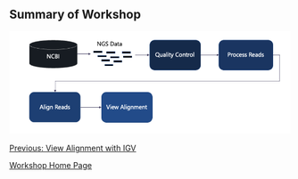 ## Summary of Workshop

![](../../NgsDataDownloadQc/images/workflow.png)

[Previous: View Alignment with IGV](lesson2.md) 

[Workshop Home Page](../../index.md)
